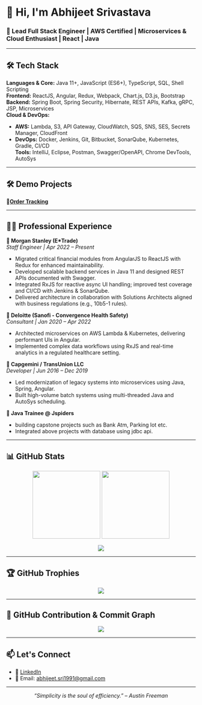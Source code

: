 # 👋 Hi, I'm Abhijeet Srivastava

### 🚀 Lead Full Stack Engineer | AWS Certified | Microservices & Cloud Enthusiast | React | Java

---

## 🛠️ Tech Stack

**Languages & Core:** Java 11+, JavaScript (ES6+), TypeScript, SQL, Shell Scripting  
**Frontend:** ReactJS, Angular, Redux, Webpack, Chart.js, D3.js, Bootstrap  
**Backend:** Spring Boot, Spring Security, Hibernate, REST APIs, Kafka, gRPC, JSP, Microservices  
**Cloud & DevOps:**  
- **AWS:** Lambda, S3, API Gateway, CloudWatch, SQS, SNS, SES, Secrets Manager, CloudFront  
- **DevOps:** Docker, Jenkins, Git, Bitbucket, SonarQube, Kubernetes, Gradle, CI/CD  
**Tools:** IntelliJ, Eclipse, Postman, Swagger/OpenAPI, Chrome DevTools, AutoSys

---

## 🛠️ Demo Projects 

**🔹[Order Tracking](https://selvester69.github.io/order-tracking-dashboard/dashboard)**


---

## 👨‍💻 Professional Experience

**🔹 Morgan Stanley (E*Trade)**  
*Staff Engineer | Apr 2022 – Present*  
- Migrated critical financial modules from AngularJS to ReactJS with Redux for enhanced maintainability.
- Developed scalable backend services in Java 11 and designed REST APIs documented with Swagger.
- Integrated RxJS for reactive async UI handling; improved test coverage and CI/CD with Jenkins & SonarQube.
- Delivered architecture in collaboration with Solutions Architects aligned with business regulations (e.g., 10b5-1 rules).

**🔹 Deloitte (Sanofi - Convergence Health Safety)**  
*Consultant | Jan 2020 – Apr 2022*  
- Architected microservices on AWS Lambda & Kubernetes, delivering performant UIs in Angular.
- Implemented complex data workflows using RxJS and real-time analytics in a regulated healthcare setting.

**🔹 Capgemini / TransUnion LLC**  
*Developer | Jun 2016 – Dec 2019*  
- Led modernization of legacy systems into microservices using Java, Spring, Angular.
- Built high-volume batch systems using multi-threaded Java and AutoSys scheduling.

**🔹 Java Trainee @ Jspiders**  
- building capstone projects such as Bank Atm, Parking lot etc.
- Integrated above projects with database using jdbc api.
---

## 📊 GitHub Stats

<p align="center">
  <img src="https://github-readme-stats.vercel.app/api?username=selvester69&show_icons=true&theme=transparent" height="180" />
  <img src="https://github-readme-streak-stats.herokuapp.com/?user=selvester69&theme=dark" height="180" />
</p>

<p align="center">
  <img src="https://github-readme-stats.vercel.app/api/top-langs/?username=selvester69&layout=compact&theme=transparent" />
</p>

---

## 🏆 GitHub Trophies

<p align="center">
  <img src="https://github-profile-trophy.vercel.app/?username=selvester69&theme=darkhub&no-frame=true&row=1&margin-w=10" />
</p>

---

## 📅 GitHub Contribution & Commit Graph

<p align="center">
  <img src="https://github-readme-activity-graph.vercel.app/graph?username=selvester69&theme=github-compact" />
</p>

---

## 📫 Let's Connect

- 💼 [LinkedIn](https://www.linkedin.com/in/abhijeetS93/)
- 📧 Email: abhijeet.sri1991@gmail.com

---



<!-- commented
### 🛠 Recent Projects
- 🔹 **[Project One](https://github.com/your-username/project-one)** – Real-time stock monitoring dashboard using React & WebSockets
- 🔹 **[Project Two](https://github.com/your-username/project-two)** – Serverless REST API on AWS using Lambda & DynamoDB
- 🔹 **[Project Three](https://github.com/your-username/project-three)** – Kubernetes-deployed Spring Boot microservices

--- -->

<p align="center"><i>“Simplicity is the soul of efficiency.” – Austin Freeman</i></p>
